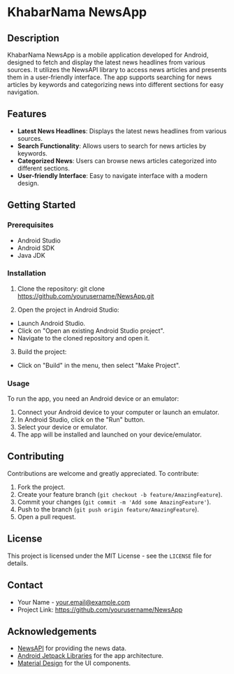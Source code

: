 # KhabarNama NewsApp

## Description

KhabarNama NewsApp is a mobile application developed for Android, designed to fetch and display the latest news headlines from various sources. It utilizes the NewsAPI library to access news articles and presents them in a user-friendly interface. The app supports searching for news articles by keywords and categorizing news into different sections for easy navigation.

## Features

- **Latest News Headlines**: Displays the latest news headlines from various sources.
- **Search Functionality**: Allows users to search for news articles by keywords.
- **Categorized News**: Users can browse news articles categorized into different sections.
- **User-friendly Interface**: Easy to navigate interface with a modern design.

## Getting Started

### Prerequisites

- Android Studio
- Android SDK
- Java JDK

### Installation

1. Clone the repository:
git clone https://github.com/yourusername/NewsApp.git

2. Open the project in Android Studio:
- Launch Android Studio.
- Click on "Open an existing Android Studio project".
- Navigate to the cloned repository and open it.
3. Build the project:
- Click on "Build" in the menu, then select "Make Project".

### Usage

To run the app, you need an Android device or an emulator:

1. Connect your Android device to your computer or launch an emulator.
2. In Android Studio, click on the "Run" button.
3. Select your device or emulator.
4. The app will be installed and launched on your device/emulator.

## Contributing

Contributions are welcome and greatly appreciated. To contribute:

1. Fork the project.
2. Create your feature branch (`git checkout -b feature/AmazingFeature`).
3. Commit your changes (`git commit -m 'Add some AmazingFeature'`).
4. Push to the branch (`git push origin feature/AmazingFeature`).
5. Open a pull request.

## License

This project is licensed under the MIT License - see the `LICENSE` file for details.

## Contact

- Your Name - your.email@example.com
- Project Link: https://github.com/yourusername/NewsApp

## Acknowledgements

- [NewsAPI](https://newsapi.org/) for providing the news data.
- [Android Jetpack Libraries](https://developer.android.com/jetpack) for the app architecture.
- [Material Design](https://material.io/design) for the UI components.
